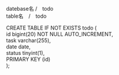 datebase名 /　todo  
table名　/　todo  

CREATE TABLE IF NOT EXISTS todo (  
  id bigint(20) NOT NULL AUTO_INCREMENT,  
  task varchar(255),  
  date date,  
  status tinyint(1),  
  PRIMARY KEY (id)  
);
